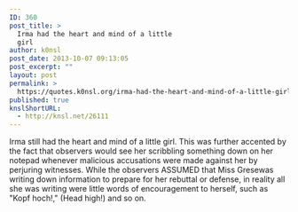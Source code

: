 ```yaml
---
ID: 360
post_title: >
  Irma had the heart and mind of a little
  girl
author: k0nsl
post_date: 2013-10-07 09:13:05
post_excerpt: ""
layout: post
permalink: >
  https://quotes.k0nsl.org/irma-had-the-heart-and-mind-of-a-little-girl.html
published: true
knslShortURL:
  - http://knsl.net/26111
---
```

Irma still had the heart and mind of a little girl. This was further accented by the fact that observers would see her scribbling something down on her notepad whenever malicious accusations were made against her by perjuring witnesses. While the observers ASSUMED that Miss Gresewas writing down information to prepare for her rebuttal or defense, in reality all she was writing were little words of encouragement to herself, such as "Kopf hoch!," (Head high!) and so on.
